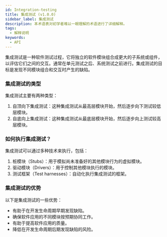 ```yaml
---
id: Integration-testing
title: 集成测试 (v1.0.0)
sidebar_label: 集成测试
description: 本术语表对初学者难以一眼理解的术语进行了详细解释。
tags:
  - 解释说明
keywords:
  - API
---
```


集成测试是一种软件测试过程，它将独立的软件模块组合成更大的子系统或组件，以评估它们之间的交互。通常在单元测试之后、系统测试之前进行。集成测试的目标是发现不同模块组合和交互时产生的缺陷。

### 集成测试的类型

集成测试主要有两种类型：

1. 自顶向下集成测试：这种集成测试从最高层模块开始，然后逐步向下测试较低层模块。
2. 自底向上集成测试：这种集成测试从最底层模块开始，然后逐步向上测试较高层模块。

### 如何执行集成测试？

集成测试可以通过多种技术来执行，包括：

1. 桩模块（Stubs）：用于模拟尚未准备好的其他模块行为的虚拟模块。
2. 驱动模块（Drivers）：用于控制其他模块执行的模块。
3. 测试框架（Test harnesses）：自动化执行集成测试的框架。

### 集成测试的优势

以下是集成测试的一些优势：

- 有助于在开发生命周期早期发现缺陷。
- 确保软件应用的不同模块按预期协同工作。
- 有助于提高软件应用的质量。
- 降低在开发生命周期后期发现缺陷的风险。